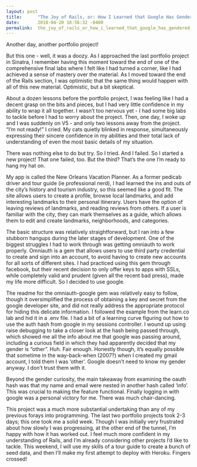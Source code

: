 ```yaml
---
layout: post
title:      "The Joy of Rails, or: How I Learned that Google Has Gendered Me "Other""
date:       2018-04-20 18:56:32 -0400
permalink:  the_joy_of_rails_or_how_i_learned_that_google_has_gendered_me_other
---
```



Another day, another portfolio project!

But this one - well, it was a doozy. As I approached the last portfolio project in Sinatra, I remember having this moment toward the end of one of the comprehensive final labs where I felt like I had turned a corner, like I had achieved a sense of mastery over the material. As I moved toward the end of the Rails section, I was optimistic that the same thing would happen with all of this new material. Optimistic, but a bit skeptical.

About a dozen lessons before the portfolio project, I was feeling like I had a decent grasp on the bits and pieces, but I had very little confidence in my ability to wrap it all together. I wasn’t too nervous yet - I had some big labs to tackle before I had to worry about the project. Then, one day, I woke up and I was suddenly on V5 - and only two lessons away from the project.  “I’m not ready!” I cried. My cats quietly blinked in response, simultaneously expressing their sincere confidence in my abilities and their total lack of understanding of even the most basic details of my situation.

There was nothing else to do but try. So I tried. And I failed. So I started a new project! That one failed, too. But the third? That’s the one I’m ready to hang my hat on.

My app is called the New Orleans Vacation Planner. As a former pedicab driver and tour guide (ie professional nerd), I had learned the ins and outs of the city’s history and tourism industry, so this seemed like a good fit. The site allows users to create a profile, browse local landmarks, and add interesting landmarks to their personal itinerary. Users have the option of leaving reviews of landmarks, and reading reviews from others. If a user is familiar with the city, they can mark themselves as a guide, which allows them to edit and create landmarks, neighborhoods, and categories. 

The basic structure was relatively straightforward, but I ran into a few stubborn hangups during the later stages of development. One of the biggest struggles I had to work through was getting omniauth to work properly.  Omniauth is a gem that allows users to use third party credential to create and sign into an account, to avoid having to create new accounts for all sorts of different sites. I had practiced using this gem through facebook, but their recent decision to only offer keys to apps with SSLs, while completely valid and prudent (given all the recent bad press), made my life more difficult. So I decided to use google.

The readme for the omniauth-google gem was relatively easy to follow, though it oversimplified the process of obtaining a key and secret from the google developer site, and did not really address the appropriate protocol for hiding this delicate information. I followed the example from the learn.co lab and hid it in a .env file. I had a bit of a learning curve figuring out how to use the auth hash from google in my sessions controller. I wound up using raise debugging to take a closer look at the hash being passed through, which showed me all the info about me that google was passing around, including a curious field in which they had apparently decided that my gender is “other”. Huh. Fair enough. Honestly though, it’s equally possible that sometime in the way-back-when (2007?) when I created my gmail account, I told them I was ‘other’. Google doesn’t need to know my gender anyway. I don’t trust them with it.

Beyond the gender curiosity, the main takeaway from examining the oauth hash was that my name and email were nested in another hash called ‘info’. This was crucial to making the feature functional. Finally logging in with google was a personal victory for me. There was much chair-dancing.

This project was a much more substantial undertaking than any of my previous forays into programming. The last two portfolio projects took 2-3 days; this one took me a solid week. Though I was initially very frustrated about how slowly I was progressing, at the other end of the tunnel, I’m happy with how it has worked out. I feel much more confident in my understanding of Rails, and I’m already considering other projects I’d like to tackle. This weekend, I will use my skills of a tour guide to create a bunch of seed data, and then I’ll make my first attempt to deploy with Heroku. Fingers crossed!

